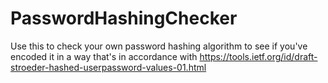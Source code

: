 # PasswordHashingChecker
Use this to check your own password hashing algorithm to see if you've encoded it in a way that's in accordance with https://tools.ietf.org/id/draft-stroeder-hashed-userpassword-values-01.html
